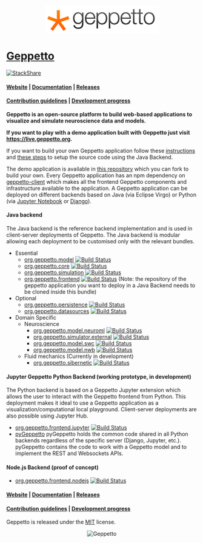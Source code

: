 <p align="center">
  <img src="https://raw.githubusercontent.com/tarelli/bucket/master/geppetto%20logo.png" alt="Geppetto logo"/>
</p>

# [Geppetto](http://www.geppetto.org/)

[![StackShare](http://img.shields.io/badge/tech-stack-0690fa.svg?style=flat)](http://stackshare.io/tarelli/geppetto)

#### [Website](http://www.geppetto.org/) | [Documentation](http://docs.geppetto.org/) | [Releases](https://github.com/openworm/org.geppetto/releases/)
#### [Contribution guidelines](http://docs.geppetto.org/en/latest/contribute.html#how-to-contribute-code-to-geppetto) | [Development progress](https://waffle.io/openworm/org.geppetto)

**Geppetto is an open-source platform to build web-based applications to visualize and simulate neuroscience data and models.**

**If you want to play with a demo application built with Geppetto just visit <https://live.geppetto.org>.**

If you want to build your own Geppetto application follow these [instructions](http://docs.geppetto.org/en/latest/build.html?highlight=application#how-do-i-create-my-own-geppetto-extension) and [these steps](http://docs.geppetto.org/en/latest/osxlinuxsetup.html) to setup the source code using the Java Backend. 

The demo application is available in [this repository](https://github.com/openworm/geppetto-application) which you can fork to build your own. Every Geppetto application has an npm dependency on [geppetto-client](https://github.com/openworm/geppetto-client/tree/development) which makes all the frontend Geppetto components and infrastructure available to the application. A Geppetto application can be deployed on different backends based on Java (via Eclipse Virgo) or Python (via [Jupyter Notebook](https://github.com/openworm/org.geppetto.frontend.jupyter) or [Django](https://github.com/MetaCell/pygeppetto-django)).


#### Java backend
The Java backend is the reference backend implementation and is used in client-server deployments of Geppetto. The Java backend is modular allowing each deployment to be customised only with the relevant bundles.
 * Essential
   * [org.geppetto.model](https://github.com/openworm/org.geppetto.model) [![Build Status](https://travis-ci.org/openworm/org.geppetto.model.png?branch=master)](https://travis-ci.org/openworm/org.geppetto.model)
   * [org.geppetto.core](https://github.com/openworm/org.geppetto.core) [![Build Status](https://travis-ci.org/openworm/org.geppetto.core.png?branch=master)](https://travis-ci.org/openworm/org.geppetto.core)
   * [org.geppetto.simulation](https://github.com/openworm/org.geppetto.simulation) [![Build Status](https://travis-ci.org/openworm/org.geppetto.simulation.png?branch=master)](https://travis-ci.org/openworm/org.geppetto.simulation)
   * [org.geppetto.frontend](https://github.com/openworm/org.geppetto.frontend) [![Build Status](https://travis-ci.org/openworm/org.geppetto.frontend.png?branch=master)](https://travis-ci.org/openworm/org.geppetto.frontend) (Note: the repository of the geppetto application you want to deploy in a Java Backend needs to be cloned inside this bundle)
 * Optional
    * [org.geppetto.persistence](https://github.com/openworm/org.geppetto.persistence) [![Build Status](https://travis-ci.org/openworm/org.geppetto.persistence.png?branch=master)](https://travis-ci.org/openworm/org.geppetto.persistence)
    * [org.geppetto.datasources](https://github.com/openworm/org.geppetto.datasources) [![Build Status](https://travis-ci.org/openworm/org.geppetto.datasources.png?branch=master)](https://travis-ci.org/openworm/org.geppetto.datasources)
 * Domain Specific
    * Neuroscience
       * [org.geppetto.model.neuroml](https://github.com/openworm/org.geppetto.model.neuroml) [![Build Status](https://travis-ci.org/openworm/org.geppetto.model.neuroml.png?branch=master)](https://travis-ci.org/openworm/org.geppetto.model.neuroml)
       * [org.geppetto.simulator.external](https://github.com/openworm/org.geppetto.simulator.external) [![Build Status](https://travis-ci.org/openworm/org.geppetto.simulator.external.png?branch=master)](https://travis-ci.org/openworm/org.geppetto.simulator.external)
       * [org.geppetto.model.swc](https://github.com/openworm/org.geppetto.model.swc) [![Build Status](https://travis-ci.org/openworm/org.geppetto.model.swc.png?branch=master)](https://travis-ci.org/openworm/org.geppetto.model.swc)
       * [org.geppetto.model.nwb](https://github.com/openworm/org.geppetto.model.nwb) [![Build Status](https://travis-ci.org/openworm/org.geppetto.model.nwb.png?branch=master)](https://travis-ci.org/openworm/org.geppetto.model.nwb)
     * Fluid mechanics (Currently in development)
        * [org.geppetto.sibernetic](https://github.com/openworm/org.geppetto.sibernetic) [![Build Status](https://travis-ci.org/openworm/org.geppetto.sibernetic.png?branch=master)](https://travis-ci.org/openworm/org.geppetto.sibernetic)
      
#### Jupyter Geppetto Python Backend (working prototype, in development)
The Python backend is based on a Geppetto Jupyter extension which allows the user to interact with the Geppetto frontend from Python. This deployment makes it ideal to use a Geppetto application as a visualization/computational local playground. Client-server deployments are also possible using Jupyter Hub.
   * [org.geppetto.frontend.jupyter](https://github.com/openworm/org.geppetto.frontend.jupyter) [![Build Status](https://travis-ci.org/openworm/org.geppetto.frontend.jupyter.png?branch=master)](https://travis-ci.org/openworm/org.geppetto.frontend.jupyter)
   * [pyGeppetto](https://github.com/openworm/pygeppetto) pyGeppetto holds the common code shared in all Python backends regardless of the specific server (Django, Jupyter, etc.). pyGeppetto contains the code to work with a Geppetto model and to implement the REST and Websockets APIs.

#### Node.js Backend (proof of concept)
   * [org.geppetto.frontend.nodejs](https://github.com/openworm/org.geppetto.frontend.nodejs) [![Build Status](https://travis-ci.org/openworm/org.geppetto.frontend.nodejs.png?branch=master)](https://travis-ci.org/openworm/org.geppetto.frontend.nodejs)


#### [Website](http://www.geppetto.org/) | [Documentation](http://docs.geppetto.org/) | [Releases](https://github.com/openworm/org.geppetto/releases/)
#### [Contribution guidelines](http://docs.geppetto.org/en/latest/contribute.html#how-to-contribute-code-to-geppetto) | [Development progress](https://waffle.io/openworm/org.geppetto)

Geppetto is released under the [MIT](http://opensource.org/licenses/MIT) license.

<p align="center">
  <img src="http://www.geppetto.org/images/geppetto.png" alt="Geppetto"/>
</p>
